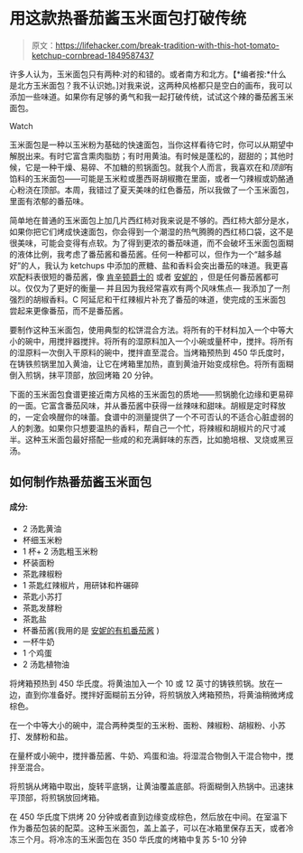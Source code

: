# 用这款热番茄酱玉米面包打破传统

> 原文：<https://lifehacker.com/break-tradition-with-this-hot-tomato-ketchup-cornbread-1849587437>

许多人认为，玉米面包只有两种:对的和错的。或者南方和北方。【*编者按:*什么是北方玉米面包？我不认识她。]对我来说，这两种风格都只是空白的画布，我可以添加一些味道。如果你有足够的勇气和我一起打破传统，试试这个辣的番茄酱玉米面包。

Watch

玉米面包是一种以玉米粉为基础的快速面包，当你这样看待它时，你可以从期望中解脱出来。有时它富含熏肉脂肪；有时用黄油。有时候是蓬松的，甜甜的；其他时候，它是一种干燥、易碎、不加糖的煎锅面包。就我个人而言，我喜欢在和*顶部*有馅料的玉米面包——可能是玉米粒或墨西哥胡椒撒在里面，或者一勺辣椒或奶酪通心粉浇在顶部。本周，我错过了夏天美味的红色番茄，所以我做了一个玉米面包，里面有浓郁的番茄味。

简单地在普通的玉米面包上加几片西红柿对我来说是不够的。西红柿大部分是水，如果你把它们烤成快速面包，你会得到一个潮湿的热气腾腾的西红柿口袋，这不是很美味，可能会变得有点软。为了得到更浓的番茄味道，而不会破坏玉米面包面糊的液体比例，我考虑了番茄酱和番茄酱。任何一种都可以，但作为一个“越多越好”的人，我认为 ketchups 中添加的蔗糖、盐和香料会突出番茄的味道。我更喜欢配料表很短的番茄酱，像 [肯辛顿爵士的](https://www.freshdirect.com/pdp.jsp?catId=gro_condi_ketch&productId=gro_pid_4009541&region_id=0000200601&gclid=CjwKCAjwvsqZBhAlEiwAqAHElXnMLtSijX5xXYomlsTJ701QdlbDlyqQK-RFO3-4VXat4x1SUVTLghoCtuMQAvD_BwE) 或者 [安妮的](https://www.annies.com/products/organic-ketchup) ，但是任何番茄酱都可以。仅仅为了更好的衡量— 并且因为我经常喜欢有两个风味焦点— 我添加了一剂强烈的胡椒香料。C 阿延尼和干红辣椒片补充了番茄的味道，使完成的玉米面包尝起来更像番茄，而不是番茄酱。

要制作这种玉米面包，使用典型的松饼混合方法。将所有的干材料加入一个中等大小的碗中，用搅拌器搅拌。将所有的湿原料加入一个小碗或量杯中，搅拌。将所有的湿原料一次倒入干原料的碗中，搅拌直至混合。当烤箱预热到 450 华氏度时，在铸铁煎锅里加入黄油，让它在烤箱里加热，直到黄油开始变成棕色。将所有面糊倒入煎锅，抹平顶部，放回烤箱 20 分钟。

下面的玉米面包食谱更接近南方风格的玉米面包的质地——煎锅脆化边缘和更易碎的一面。它富含番茄风味，并从番茄酱中获得一丝辣味和甜味。胡椒是定时释放的，一定会唤醒你的味蕾。食谱中的测量提供了一个不可否认的不适合心脏虚弱的人的刺激。如果你只想要温热的香料，帮自己一个忙，将辣椒和胡椒片的尺寸减半。这种玉米面包最好搭配一些咸的和充满鲜味的东西，比如脆培根、叉烧或黑豆汤。

## 如何制作热番茄酱玉米面包

#### 成分:

*   2 汤匙黄油
*   杯细玉米粉
*   1 杯+ 2 汤匙粗玉米粉
*   杯装面粉
*   茶匙辣椒粉
*   1 茶匙红辣椒片，用研钵和杵碾碎
*   茶匙小苏打
*   茶匙发酵粉
*   茶匙盐
*   杯番茄酱(我用的是 [安妮的有机番茄酱](https://www.annies.com/products/organic-ketchup) )
*   一杯牛奶
*   1 个鸡蛋
*   2 汤匙植物油

将烤箱预热到 450 华氏度。将黄油加入一个 10 或 12 英寸的铸铁煎锅。放在一边，直到你准备好。搅拌好面糊前五分钟，将煎锅放入烤箱预热，将黄油稍微烤成棕色。

在一个中等大小的碗中，混合两种类型的玉米粉、面粉、辣椒粉、胡椒粉、小苏打、发酵粉和盐。

在量杯或小碗中，搅拌番茄酱、牛奶、鸡蛋和油。将湿混合物倒入干混合物中，搅拌至混合。

将煎锅从烤箱中取出，旋转平底锅，让黄油覆盖底部。将面糊倒入热锅中。迅速抹平顶部，将煎锅放回烤箱。

在 450 华氏度下烘烤 20 分钟或者直到边缘变成棕色，然后放在中间。在室温下作为番茄包装的配菜。这种玉米面包，盖上盖子，可以在冰箱里保存五天，或者冷冻三个月。将冷冻的玉米面包在 350 华氏度的烤箱中复苏 5-10 分钟